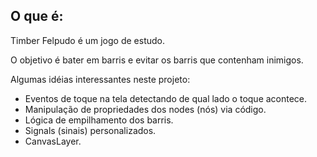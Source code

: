 ## O que é:

Timber Felpudo é um jogo de estudo.

O objetivo é bater em barris e evitar os barris que contenham inimigos.

Algumas idéias interessantes neste projeto:
- Eventos de toque na tela detectando de qual lado o toque acontece.
- Manipulação de propriedades dos nodes (nós) via código.
- Lógica de empilhamento dos barris.
- Signals (sinais) personalizados.
- CanvasLayer.
